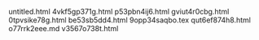 untitled.html
4vkf5gp371g.html
p53pbn4ij6.html
gviut4r0cbg.html
0tpvsike78g.html
be53sb5dd4.html
9opp34saqbo.tex
qut6ef874h8.html
o77rrk2eee.md
v3567o738t.html